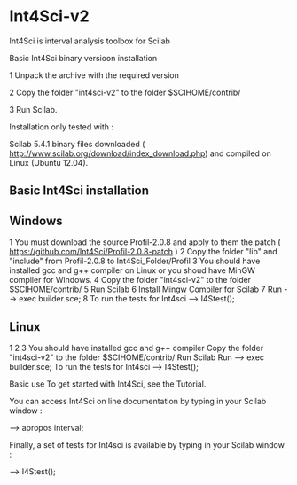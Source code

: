 Int4Sci-v2
==========

Int4Sci is interval analysis toolbox for Scilab


Basic Int4Sci binary versioon installation

1 Unpack the archive with the required version

2 Copy the folder "int4sci-v2" to the folder $SCIHOME/contrib/

3 Run Scilab.

Installation only tested with :

Scilab 5.4.1 binary files downloaded ( http://www.scilab.org/download/index_download.php) and compiled on Linux (Ubuntu 12.04).


Basic Int4Sci installation
--------------------------

Windows
--------------------------
1 You must download the source Profil-2.0.8 and apply to them the patch ( https://github.com/Int4Sci/Profil-2.0.8-patch ) 
2 Copy the folder "lib" and "include" from Profil-2.0.8 to Int4Sci_Folder/Profil
3 You should have installed gcc and g++ compiler on Linux or you shoud have MinGW compiler for Windows.
4 Copy the folder "int4sci-v2" to the folder $SCIHOME/contrib/
5 Run Scilab
6 Install Mingw Compiler for Scilab
7 Run 
	--> exec builder.sce;
8 To run the tests for Int4sci
   --> I4Stest();


Linux
--------------------------
1
2
3
 You should have installed gcc and g++ compiler
 Copy the folder "int4sci-v2" to the folder $SCIHOME/contrib/
 Run Scilab
 Run 
	--> exec builder.sce;
 To run the tests for Int4sci
  --> I4Stest();


Basic use
To get started with Int4Sci, see the Tutorial.

You can access Int4Sci on line documentation by typing in your Scilab window :

--> apropos interval;

Finally, a set of tests for Int4sci is available by typing in your Scilab window :

--> I4Stest();

